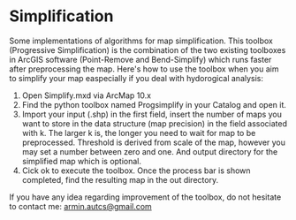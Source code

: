 # Simplification
Some implementations of algorithms for map simplification. This toolbox (Progressive Simplification) is the combination of the two existing toolboxes in ArcGIS software (Point-Remove and Bend-Simplify) which runs faster after preprocessing the map. Here's how to use the toolbox when you aim to simplify your map easpecially if you deal with hydorogical analysis:

1. Open Simplify.mxd via ArcMap 10.x
2. Find the python toolbox named Progsimplify in your Catalog and open it.
3. Import your input <Shape File> (.shp) in the first field, insert the number of maps you want to store in the data structure (map precision) in the field associated with k. The larger k is, the longer you need to wait for map to be preprocessed. Threshold is derived from scale of the map, however you may set a number between zero and one. And output directory for the simplified map which is optional.
4. Cick ok to execute the toolbox. Once the process bar is shown completed, find the resulting map in the out directory.
  
 If you have any idea regarding improvement of the toolbox, do not hesitate to contact me: armin.autcs@gmail.com
